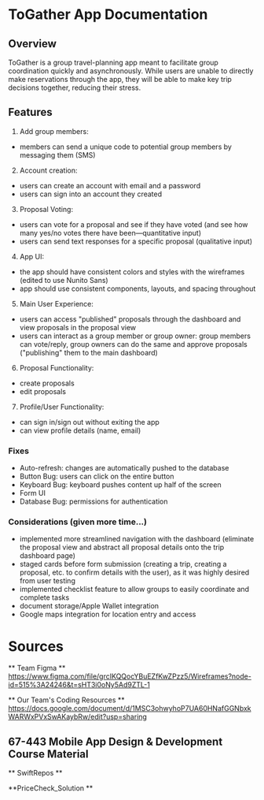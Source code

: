 #  ToGather App Documentation

## Overview
ToGather is a group travel-planning app meant to facilitate group coordination quickly and asynchronously. While users are unable to directly make reservations through the app, they will be able to make key trip decisions together, reducing their stress. 

## Features

1. Add group members: 
-   members can send a unique code to potential group members by messaging them (SMS)
2. Account creation:
-   users can create an account with email and a password
-   users can sign into an account they created
3. Proposal Voting: 
-  users can vote for a proposal and see if they have voted (and see how many yes/no votes there have been—quantitative input)
-  users can send text responses for a specific proposal (qualitative input)
4. App UI: 
- the app should have consistent colors and styles with the wireframes (edited to use Nunito Sans)
- app should use consistent components, layouts, and spacing throughout
5. Main User Experience: 
-  users can access "published" proposals through the dashboard and view proposals in the proposal view
-  users can interact as a group member or group owner: group members can vote/reply, group owners can do the same and approve proposals ("publishing" them to the main dashboard)
6. Proposal Functionality:
-  create proposals
-  edit proposals
7. Profile/User Functionality:
- can sign in/sign out without exiting the app
- can view profile details (name, email)

### Fixes
- Auto-refresh: changes are automatically pushed to the database
- Button Bug: users can click on the entire button
- Keyboard Bug: keyboard pushes content up half of the screen
- Form UI 
- Database Bug: permissions for authentication

### Considerations (given more time...)
- implemented more streamlined navigation with the dashboard (eliminate the proposal view and abstract all proposal details onto the trip dashboard page)
- staged cards before form submission (creating a trip, creating a proposal, etc. to confirm details with the user), as it was highly desired from user testing
- implemented checklist feature to allow groups to easily coordinate and complete tasks
- document storage/Apple Wallet integration
- Google maps integration for location entry and access

# Sources
** Team Figma **
https://www.figma.com/file/grcIKQQocYBuEZfKwZPzz5/Wireframes?node-id=515%3A24246&t=sHT3i0oNy5Ad9ZTL-1 

** Our Team's Coding Resources ** 
https://docs.google.com/document/d/1MSC3ohwyhoP7UA60HNafGGNbxkWARWxPVxSwAKaybRw/edit?usp=sharing 

## 67-443 Mobile App Design & Development Course Material
** SwiftRepos **

**PriceCheck_Solution **

